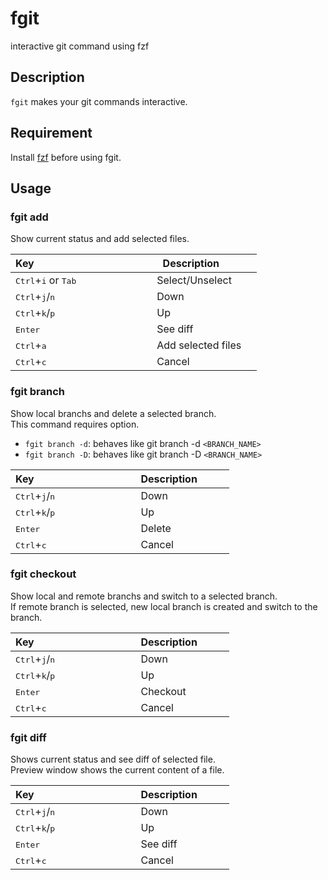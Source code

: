 # fgit

interactive git command using fzf

## Description

`fgit` makes your git commands interactive.

## Requirement

Install [fzf](https://github.com/junegunn/fzf) before using fgit.


## Usage

### fgit add

Show current status and add selected files.  

| Key                                             | Description            |
| ----------------------------------------------- | ---------------------- |
| <kbd>Ctrl</kbd>+<kbd>i</kbd> or <kbd>Tab</kbd>  | Select/Unselect        |
| <kbd>Ctrl</kbd>+<kbd>j</kbd>/<kbd>n</kbd>       | Down                   |
| <kbd>Ctrl</kbd>+<kbd>k</kbd>/<kbd>p</kbd>       | Up                     |
| <kbd>Enter</kbd>                                | See diff               |
| <kbd>Ctrl</kbd>+<kbd>a</kbd>                    | Add selected files     |
| <kbd>Ctrl</kbd>+<kbd>c</kbd>                    | Cancel                 |


### fgit branch

Show local branchs and delete a selected branch.  
This command requires option.  

- `fgit branch -d`: behaves like git branch -d `<BRANCH_NAME>`
- `fgit branch -D`: behaves like git branch -D `<BRANCH_NAME>`

| Key                                        | Description            |
| ------------------------------------------ | ---------------------- |
| <kbd>Ctrl</kbd>+<kbd>j</kbd>/<kbd>n</kbd>  | Down                   |
| <kbd>Ctrl</kbd>+<kbd>k</kbd>/<kbd>p</kbd>  | Up                     |
| <kbd>Enter</kbd>                           | Delete                 |
| <kbd>Ctrl</kbd>+<kbd>c</kbd>               | Cancel                 |


### fgit checkout

Show local and remote branchs and switch to a selected branch.  
If remote branch is selected, new local branch is created and switch to the branch.  

| Key                                        | Description            |
| ------------------------------------------ | ---------------------- |
| <kbd>Ctrl</kbd>+<kbd>j</kbd>/<kbd>n</kbd>  | Down                   |
| <kbd>Ctrl</kbd>+<kbd>k</kbd>/<kbd>p</kbd>  | Up                     |
| <kbd>Enter</kbd>                           | Checkout               |
| <kbd>Ctrl</kbd>+<kbd>c</kbd>               | Cancel                 |

### fgit diff

Shows current status and see diff of selected file.  
Preview window shows the current content of a file.  

| Key                                        | Description            |
| ------------------------------------------ | ---------------------- |
| <kbd>Ctrl</kbd>+<kbd>j</kbd>/<kbd>n</kbd>  | Down                   |
| <kbd>Ctrl</kbd>+<kbd>k</kbd>/<kbd>p</kbd>  | Up                     |
| <kbd>Enter</kbd>                           | See diff               |
| <kbd>Ctrl</kbd>+<kbd>c</kbd>               | Cancel                 |


